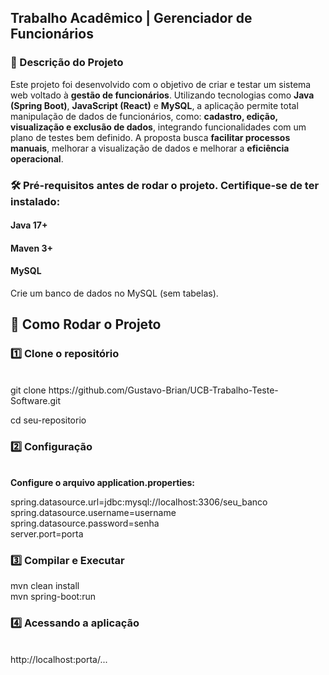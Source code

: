 <h2>Trabalho Acadêmico | Gerenciador de Funcionários</h2>

<h3>📝 Descrição do Projeto</h3> 

Este projeto foi desenvolvido com o objetivo de criar e testar um sistema web voltado à **gestão de funcionários**. Utilizando tecnologias como **Java (Spring Boot)**, **JavaScript (React)** e **MySQL**, a aplicação permite total manipulação de dados de funcionários, como: **cadastro, edição, visualização e exclusão de dados**, integrando funcionalidades com um plano de testes bem definido. A proposta busca **facilitar processos manuais**, melhorar a visualização de dados e melhorar a **eficiência operacional**.


<h3>🛠 Pré-requisitos antes de rodar o projeto. Certifique-se de ter instalado:</h3>

<h4>Java 17+</h4>

<h4>Maven 3+</h4>

<h4>MySQL</h4>

Crie um banco de dados no MySQL (sem tabelas).

<h2>🚀 Como Rodar o Projeto</h2>

<h3>1️⃣ Clone o repositório</h3> <br>
git clone https://github.com/Gustavo-Brian/UCB-Trabalho-Teste-Software.git

cd seu-repositorio

<h3>2️⃣ Configuração</h3> <br>
<strong>Configure o arquivo application.properties:</strong>

spring.datasource.url=jdbc:mysql://localhost:3306/seu_banco <br>
spring.datasource.username=username <br>
spring.datasource.password=senha<br>
server.port=porta

<h3>3️⃣ Compilar e Executar</h3>

mvn clean install<br>
mvn spring-boot:run

<h3>4️⃣ Acessando a aplicação</h3> <br>
http://localhost:porta/...

